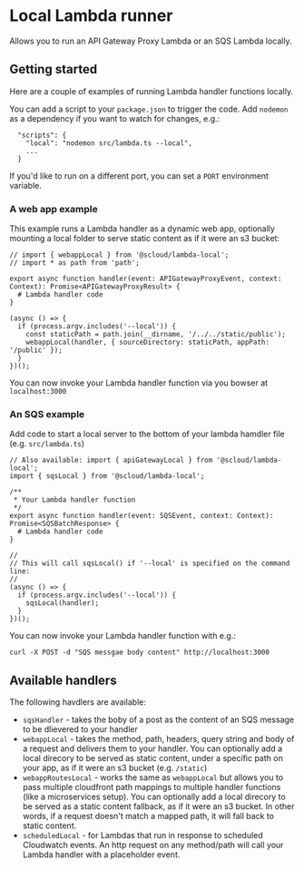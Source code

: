 # Local Lambda runner

Allows you to run an API Gateway Proxy Lambda or an SQS Lambda locally.

## Getting started

Here are a couple of examples of running Lambda handler functions locally.

You can add a script to your `package.json` to trigger the code. Add `nodemon` as a dependency if you want to watch for changes, e.g.:

```
  "scripts": {
    "local": "nodemon src/lambda.ts --local",
    ...
  }
```

If you'd like to run on a different port, you can set a `PORT` environment variable.

### A web app example

This example runs a Lambda handler as a dynamic web app, optionally mounting a local folder to serve static content as if it were an s3 bucket:

```
// import { webappLocal } from '@scloud/lambda-local';
// import * as path from 'path';

export async function handler(event: APIGatewayProxyEvent, context: Context): Promise<APIGatewayProxyResult> {
  # Lambda handler code
}

(async () => {
  if (process.argv.includes('--local')) {
    const staticPath = path.join(__dirname, '/../../static/public');
    webappLocal(handler, { sourceDirectory: staticPath, appPath: '/public' });
  }
})();
```

You can now invoke your Lambda handler function via you bowser at `localhost:3000`

### An SQS example

Add code to start a local server to the bottom of your lambda hamdler file (e.g. `src/lambda.ts`)

```
// Also available: import { apiGatewayLocal } from '@scloud/lambda-local';
import { sqsLocal } from '@scloud/lambda-local';

/**
 * Your Lambda handler function
 */
export async function handler(event: SQSEvent, context: Context): Promise<SQSBatchResponse> {
  # Lambda handler code
}

//
// This will call sqsLocal() if '--local' is specified on the command line:
//
(async () => {
  if (process.argv.includes('--local')) {
    sqsLocal(handler);
  }
})();
```

You can now invoke your Lambda handler function with e.g.:

`curl -X POST -d "SQS messgae body content" http://localhost:3000`

## Available handlers

The following havdlers are available:

 * `sqsHandler` - takes the boby of a post as the content of an SQS message to be dlievered to your handler
 * `webappLocal` - takes the method, path, headers, query string and body of a request and delivers them to your handler. You can optionally add a local direcory to be served as static content, under a specific path on your app, as if it were an s3 bucket (e.g. `/static`)
 * `webappRoutesLocal` - works the same as `webappLocal` but allows you to pass multiple cloudfront path mappings to multiple handler functions (like a microservices setup). You can optionally add a local direcory to be served as a static content fallback, as if it were an s3 bucket. In other words, if a request doesn't match a mapped path, it will fall back to static content.
 * `scheduledLocal` - for Lambdas that run in response to scheduled Cloudwatch events. An http request on any method/path will call your Lambda handler with a placeholder event.

